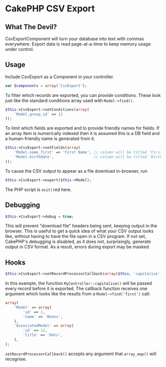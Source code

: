 CakePHP CSV Export 
====================

What The Devil?
--------------------

CsvExportComponent will turn your database into text 
with commas everywhere. Export data is read page-at-a-time
to keep memory usage under control.

Usage
----------

Include CsvExport as a Component in your controller.

```php
var $components = array('CsvExport');
```

To filter which records are exported, you can provide conditions. These 
look just like the standard conditions array used with `Model->find()`.

```php
$this->CsvExport->setConditions(array(
	'Model.group_id' => 12
));
```

To limit which fields are exported and to provide friendly names for 
fields. If an array item is numerically indexed then it is assumed 
this is a DB field and a human-friendly name is generated from it.

```php
$this->CsvExport->setFields(array(
	'Model.name_first' => 'First Name', // column will be titled 'First Name'
	'Model.birthdate',                  // column will be titled 'Birthdate'
));
```

To cause the CSV output to appear as a file download in-browser, run

```php
$this->CsvExport->export($this->Model);
```

The PHP script is `exit()`ed here.

Debugging
----------

```php
$this->CsvExport->debug = true;
```

This will prevent "download file" headers being sent, keeping output
in the browser. This is useful to get a quick idea of what your CSV
output looks like, without having to have the file open in a CSV
program. If not set, CakePHP's debugging is disabled, as it
does not, surprisingly, generate output in CSV format. As a result, 
errors during export may be masked.

Hooks
----------

```php
$this->CsvExport->setRecordProcessorCallback(array($this, 'capitalise'));
```

In this example, the function `MyController::capitalise()` will be passed every
record before it is exported. The callback function receives one
argument which looks like the results from a `Model->find('first')` call:

```php
array(
	'Model' => array(
		'id' => 1,
		'name' => 'Beans',
	),
	'AssociatedModel' => array(
		'id' => 12,
		'title' => 'Hats',
	),
);
```

`setRecordProcessorCallback()` accepts any argument that `array_map()` will recognise.